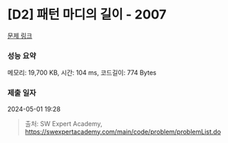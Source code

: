# [D2] 패턴 마디의 길이 - 2007 

[문제 링크](https://swexpertacademy.com/main/code/problem/problemDetail.do?contestProbId=AV5P1kNKAl8DFAUq) 

### 성능 요약

메모리: 19,700 KB, 시간: 104 ms, 코드길이: 774 Bytes

### 제출 일자

2024-05-01 19:28



> 출처: SW Expert Academy, https://swexpertacademy.com/main/code/problem/problemList.do